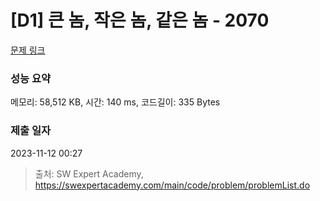 # [D1] 큰 놈, 작은 놈, 같은 놈 - 2070 

[문제 링크](https://swexpertacademy.com/main/code/problem/problemDetail.do?contestProbId=AV5QQ6qqA40DFAUq) 

### 성능 요약

메모리: 58,512 KB, 시간: 140 ms, 코드길이: 335 Bytes

### 제출 일자

2023-11-12 00:27



> 출처: SW Expert Academy, https://swexpertacademy.com/main/code/problem/problemList.do